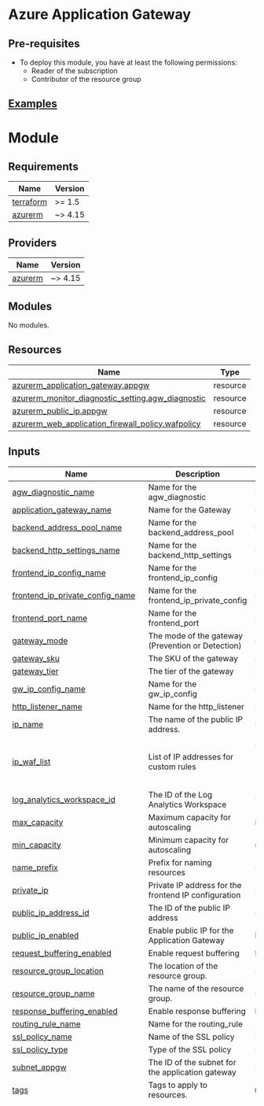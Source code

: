 # Azure Application Gateway

## Pre-requisites
- To deploy this module, you have at least the following permissions:
    + Reader of the subscription
    + Contributor of the resource group

## [Examples](./examples)


# Module

<!-- BEGIN_TF_DOCS -->
## Requirements

| Name | Version |
|------|---------|
| <a name="requirement_terraform"></a> [terraform](#requirement\_terraform) | >= 1.5 |
| <a name="requirement_azurerm"></a> [azurerm](#requirement\_azurerm) | ~> 4.15 |

## Providers

| Name | Version |
|------|---------|
| <a name="provider_azurerm"></a> [azurerm](#provider\_azurerm) | ~> 4.15 |

## Modules

No modules.

## Resources

| Name | Type |
|------|------|
| [azurerm_application_gateway.appgw](https://registry.terraform.io/providers/hashicorp/azurerm/latest/docs/resources/application_gateway) | resource |
| [azurerm_monitor_diagnostic_setting.agw_diagnostic](https://registry.terraform.io/providers/hashicorp/azurerm/latest/docs/resources/monitor_diagnostic_setting) | resource |
| [azurerm_public_ip.appgw](https://registry.terraform.io/providers/hashicorp/azurerm/latest/docs/resources/public_ip) | resource |
| [azurerm_web_application_firewall_policy.wafpolicy](https://registry.terraform.io/providers/hashicorp/azurerm/latest/docs/resources/web_application_firewall_policy) | resource |

## Inputs

| Name | Description | Type | Default | Required |
|------|-------------|------|---------|:--------:|
| <a name="input_agw_diagnostic_name"></a> [agw\_diagnostic\_name](#input\_agw\_diagnostic\_name) | Name for the agw\_diagnostic | `string` | `null` | no |
| <a name="input_application_gateway_name"></a> [application\_gateway\_name](#input\_application\_gateway\_name) | Name for the Gateway | `string` | `null` | no |
| <a name="input_backend_address_pool_name"></a> [backend\_address\_pool\_name](#input\_backend\_address\_pool\_name) | Name for the backend\_address\_pool | `string` | `null` | no |
| <a name="input_backend_http_settings_name"></a> [backend\_http\_settings\_name](#input\_backend\_http\_settings\_name) | Name for the backend\_http\_settings | `string` | `null` | no |
| <a name="input_frontend_ip_config_name"></a> [frontend\_ip\_config\_name](#input\_frontend\_ip\_config\_name) | Name for the frontend\_ip\_config | `string` | `null` | no |
| <a name="input_frontend_ip_private_config_name"></a> [frontend\_ip\_private\_config\_name](#input\_frontend\_ip\_private\_config\_name) | Name for the frontend\_ip\_private\_config | `string` | `null` | no |
| <a name="input_frontend_port_name"></a> [frontend\_port\_name](#input\_frontend\_port\_name) | Name for the frontend\_port | `string` | `null` | no |
| <a name="input_gateway_mode"></a> [gateway\_mode](#input\_gateway\_mode) | The mode of the gateway (Prevention or Detection) | `string` | `"Prevention"` | no |
| <a name="input_gateway_sku"></a> [gateway\_sku](#input\_gateway\_sku) | The SKU of the gateway | `string` | `"Standard_v2"` | no |
| <a name="input_gateway_tier"></a> [gateway\_tier](#input\_gateway\_tier) | The tier of the gateway | `string` | `"Standard_v2"` | no |
| <a name="input_gw_ip_config_name"></a> [gw\_ip\_config\_name](#input\_gw\_ip\_config\_name) | Name for the gw\_ip\_config | `string` | `null` | no |
| <a name="input_http_listener_name"></a> [http\_listener\_name](#input\_http\_listener\_name) | Name for the http\_listener | `string` | `null` | no |
| <a name="input_ip_name"></a> [ip\_name](#input\_ip\_name) | The name of the public IP address. | `string` | n/a | yes |
| <a name="input_ip_waf_list"></a> [ip\_waf\_list](#input\_ip\_waf\_list) | List of IP addresses for custom rules | <pre>list(object({<br/>    name = string<br/>    list = list(string)<br/>  }))</pre> | `[]` | no |
| <a name="input_log_analytics_workspace_id"></a> [log\_analytics\_workspace\_id](#input\_log\_analytics\_workspace\_id) | The ID of the Log Analytics Workspace | `string` | `null` | no |
| <a name="input_max_capacity"></a> [max\_capacity](#input\_max\_capacity) | Maximum capacity for autoscaling | `number` | `2` | no |
| <a name="input_min_capacity"></a> [min\_capacity](#input\_min\_capacity) | Minimum capacity for autoscaling | `number` | `1` | no |
| <a name="input_name_prefix"></a> [name\_prefix](#input\_name\_prefix) | Prefix for naming resources | `string` | n/a | yes |
| <a name="input_private_ip"></a> [private\_ip](#input\_private\_ip) | Private IP address for the frontend IP configuration | `string` | n/a | yes |
| <a name="input_public_ip_address_id"></a> [public\_ip\_address\_id](#input\_public\_ip\_address\_id) | The ID of the public IP address | `string` | `""` | no |
| <a name="input_public_ip_enabled"></a> [public\_ip\_enabled](#input\_public\_ip\_enabled) | Enable public IP for the Application Gateway | `bool` | `true` | no |
| <a name="input_request_buffering_enabled"></a> [request\_buffering\_enabled](#input\_request\_buffering\_enabled) | Enable request buffering | `bool` | `true` | no |
| <a name="input_resource_group_location"></a> [resource\_group\_location](#input\_resource\_group\_location) | The location of the resource group. | `string` | n/a | yes |
| <a name="input_resource_group_name"></a> [resource\_group\_name](#input\_resource\_group\_name) | The name of the resource group. | `string` | n/a | yes |
| <a name="input_response_buffering_enabled"></a> [response\_buffering\_enabled](#input\_response\_buffering\_enabled) | Enable response buffering | `bool` | `false` | no |
| <a name="input_routing_rule_name"></a> [routing\_rule\_name](#input\_routing\_rule\_name) | Name for the routing\_rule | `string` | `null` | no |
| <a name="input_ssl_policy_name"></a> [ssl\_policy\_name](#input\_ssl\_policy\_name) | Name of the SSL policy | `string` | `"AppGwSslPolicy20220101"` | no |
| <a name="input_ssl_policy_type"></a> [ssl\_policy\_type](#input\_ssl\_policy\_type) | Type of the SSL policy | `string` | `"Predefined"` | no |
| <a name="input_subnet_appgw"></a> [subnet\_appgw](#input\_subnet\_appgw) | The ID of the subnet for the application gateway | `string` | n/a | yes |
| <a name="input_tags"></a> [tags](#input\_tags) | Tags to apply to resources. | `map(string)` | n/a | yes |
| <a name="input_waf_policy_managed_rule_settings"></a> [waf\_policy\_managed\_rule\_settings](#input\_waf\_policy\_managed\_rule\_settings) | n/a | <pre>list(<br/>    object(<br/>      {<br/>        rule_group_name   = string<br/>        disabled_rule_ids = list(string)<br/>      }<br/>    )<br/>  )</pre> | <pre>[<br/>  {<br/>    "disabled_rule_ids": [<br/>      "200002",<br/>      "200003",<br/>      "200004"<br/>    ],<br/>    "rule_group_name": "General"<br/>  },<br/>  {<br/>    "disabled_rule_ids": [<br/>      "911100"<br/>    ],<br/>    "rule_group_name": "REQUEST-911-METHOD-ENFORCEMENT"<br/>  },<br/>  {<br/>    "disabled_rule_ids": [<br/>      "913100",<br/>      "913101",<br/>      "913102",<br/>      "913110",<br/>      "913120"<br/>    ],<br/>    "rule_group_name": "REQUEST-913-SCANNER-DETECTION"<br/>  },<br/>  {<br/>    "disabled_rule_ids": [<br/>      "920100",<br/>      "920120",<br/>      "920121",<br/>      "920160",<br/>      "920170",<br/>      "920171",<br/>      "920180",<br/>      "920190",<br/>      "920200",<br/>      "920201",<br/>      "920202",<br/>      "920210",<br/>      "920220",<br/>      "920230",<br/>      "920240",<br/>      "920250",<br/>      "920260",<br/>      "920270",<br/>      "920271",<br/>      "920272",<br/>      "920273",<br/>      "920274",<br/>      "920280",<br/>      "920290",<br/>      "920300",<br/>      "920310",<br/>      "920311",<br/>      "920320",<br/>      "920330",<br/>      "920340",<br/>      "920341",<br/>      "920350",<br/>      "920420",<br/>      "920430",<br/>      "920440",<br/>      "920450",<br/>      "920460",<br/>      "920470",<br/>      "920480"<br/>    ],<br/>    "rule_group_name": "REQUEST-920-PROTOCOL-ENFORCEMENT"<br/>  },<br/>  {<br/>    "disabled_rule_ids": [<br/>      "921110",<br/>      "921120",<br/>      "921130",<br/>      "921140",<br/>      "921150",<br/>      "921151",<br/>      "921160",<br/>      "921170",<br/>      "921180"<br/>    ],<br/>    "rule_group_name": "REQUEST-921-PROTOCOL-ATTACK"<br/>  },<br/>  {<br/>    "disabled_rule_ids": [<br/>      "930100",<br/>      "930110",<br/>      "930120",<br/>      "930130"<br/>    ],<br/>    "rule_group_name": "REQUEST-930-APPLICATION-ATTACK-LFI"<br/>  },<br/>  {<br/>    "disabled_rule_ids": [<br/>      "931100",<br/>      "931110",<br/>      "931120",<br/>      "931130"<br/>    ],<br/>    "rule_group_name": "REQUEST-931-APPLICATION-ATTACK-RFI"<br/>  },<br/>  {<br/>    "disabled_rule_ids": [<br/>      "932100",<br/>      "932105",<br/>      "932106",<br/>      "932110",<br/>      "932115",<br/>      "932120",<br/>      "932130",<br/>      "932140",<br/>      "932150",<br/>      "932160",<br/>      "932170",<br/>      "932171",<br/>      "932180",<br/>      "932190"<br/>    ],<br/>    "rule_group_name": "REQUEST-932-APPLICATION-ATTACK-RCE"<br/>  },<br/>  {<br/>    "disabled_rule_ids": [<br/>      "933100",<br/>      "933110",<br/>      "933111",<br/>      "933120",<br/>      "933130",<br/>      "933131",<br/>      "933140",<br/>      "933150",<br/>      "933151",<br/>      "933160",<br/>      "933161",<br/>      "933170",<br/>      "933180",<br/>      "933190",<br/>      "933200",<br/>      "933210"<br/>    ],<br/>    "rule_group_name": "REQUEST-933-APPLICATION-ATTACK-PHP"<br/>  },<br/>  {<br/>    "disabled_rule_ids": [<br/>      "941100",<br/>      "941101",<br/>      "941110",<br/>      "941120",<br/>      "941130",<br/>      "941140",<br/>      "941150",<br/>      "941160",<br/>      "941170",<br/>      "941180",<br/>      "941190",<br/>      "941200",<br/>      "941210",<br/>      "941220",<br/>      "941230",<br/>      "941240",<br/>      "941250",<br/>      "941260",<br/>      "941270",<br/>      "941280",<br/>      "941290",<br/>      "941300",<br/>      "941310",<br/>      "941320",<br/>      "941330",<br/>      "941340",<br/>      "941350",<br/>      "941360"<br/>    ],<br/>    "rule_group_name": "REQUEST-941-APPLICATION-ATTACK-XSS"<br/>  },<br/>  {<br/>    "disabled_rule_ids": [<br/>      "942100",<br/>      "942110",<br/>      "942120",<br/>      "942130",<br/>      "942140",<br/>      "942150",<br/>      "942160",<br/>      "942170",<br/>      "942180",<br/>      "942190",<br/>      "942200",<br/>      "942210",<br/>      "942220",<br/>      "942230",<br/>      "942240",<br/>      "942250",<br/>      "942251",<br/>      "942260",<br/>      "942270",<br/>      "942280",<br/>      "942290",<br/>      "942300",<br/>      "942310",<br/>      "942320",<br/>      "942330",<br/>      "942340",<br/>      "942350",<br/>      "942360",<br/>      "942361",<br/>      "942370",<br/>      "942380",<br/>      "942390",<br/>      "942400",<br/>      "942410",<br/>      "942420",<br/>      "942421",<br/>      "942430",<br/>      "942431",<br/>      "942432",<br/>      "942440",<br/>      "942450",<br/>      "942460",<br/>      "942470",<br/>      "942480",<br/>      "942490",<br/>      "942500"<br/>    ],<br/>    "rule_group_name": "REQUEST-942-APPLICATION-ATTACK-SQLI"<br/>  },<br/>  {<br/>    "disabled_rule_ids": [<br/>      "943100",<br/>      "943110",<br/>      "943120"<br/>    ],<br/>    "rule_group_name": "REQUEST-943-APPLICATION-ATTACK-SESSION-FIXATION"<br/>  },<br/>  {<br/>    "disabled_rule_ids": [<br/>      "944100",<br/>      "944110",<br/>      "944120",<br/>      "944130",<br/>      "944200",<br/>      "944210",<br/>      "944240",<br/>      "944250"<br/>    ],<br/>    "rule_group_name": "REQUEST-944-APPLICATION-ATTACK-JAVA"<br/>  },<br/>  {<br/>    "disabled_rule_ids": [<br/>      "800100",<br/>      "800110",<br/>      "800111",<br/>      "800112",<br/>      "800113"<br/>    ],<br/>    "rule_group_name": "Known-CVEs"<br/>  }<br/>]</pre> | no |
| <a name="input_waf_policy_name"></a> [waf\_policy\_name](#input\_waf\_policy\_name) | Name of the WAF policy | `string` | `"default-waf-policy-name"` | no |

## Outputs

| Name | Description |
|------|-------------|
| <a name="output_appgw_id"></a> [appgw\_id](#output\_appgw\_id) | The ID of the Application Gateway |
| <a name="output_appgw_ip_address"></a> [appgw\_ip\_address](#output\_appgw\_ip\_address) | The public IP address of the Application Gateway |
<!-- END_TF_DOCS -->
